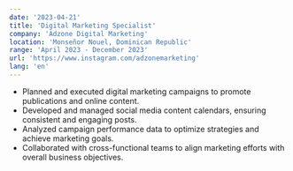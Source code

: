 ```yaml
---
date: '2023-04-21'
title: 'Digital Marketing Specialist'
company: 'Adzone Digital Marketing'
location: 'Monseñor Nouel, Dominican Republic'
range: 'April 2023 - December 2023'
url: 'https://www.instagram.com/adzonemarketing'
lang: 'en'
---
```


- Planned and executed digital marketing campaigns to promote publications and online content.
- Developed and managed social media content calendars, ensuring consistent and engaging posts.
- Analyzed campaign performance data to optimize strategies and achieve marketing goals.
- Collaborated with cross-functional teams to align marketing efforts with overall business objectives.
